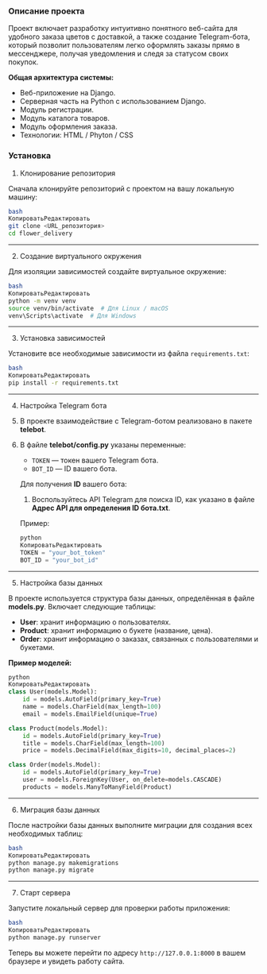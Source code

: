 ### Описание проекта

Проект включает разработку интуитивно понятного веб-сайта для удобного заказа цветов с доставкой, а также создание Telegram-бота, который позволит пользователям легко оформлять заказы прямо в мессенджере, получая уведомления и следя за статусом своих покупок.

**Общая архитектура системы:**

- Веб-приложение на Django.
- Серверная часть на Python с использованием Django.
- Модуль регистрации.
- Модуль каталога товаров.
- Модуль оформления заказа.
- Технологии: HTML / Phyton / CSS

### **Установка**

1. Клонирование репозитория

Сначала клонируйте репозиторий с проектом на вашу локальную машину:

```bash
bash
КопироватьРедактировать
git clone <URL_репозитория>
cd flower_delivery

```

---

2. Создание виртуального окружения

Для изоляции зависимостей создайте виртуальное окружение:

```bash
bash
КопироватьРедактировать
python -m venv venv
source venv/bin/activate  # Для Linux / macOS
venv\Scripts\activate  # Для Windows

```

---

3. Установка зависимостей

Установите все необходимые зависимости из файла `requirements.txt`:

```bash
bash
КопироватьРедактировать
pip install -r requirements.txt

```

---

4. Настройка Telegram бота

1. В проекте взаимодействие с Telegram-ботом реализовано в пакете **telebot**.
2. В файле **telebot/config.py** указаны переменные:
    - `TOKEN` — токен вашего Telegram бота.
    - `BOT_ID` — ID вашего бота.
    
    Для получения **ID** вашего бота:
    
    1. Воспользуйтесь API Telegram для поиска ID, как указано в файле **Адрес API для определения ID бота.txt**.
    
    Пример:
    
    ```python
    python
    КопироватьРедактировать
    TOKEN = "your_bot_token"
    BOT_ID = "your_bot_id"
    
    ```
    

---

5. Настройка базы данных

В проекте используется структура базы данных, определённая в файле **models.py**. Включает следующие таблицы:

- **User**: хранит информацию о пользователях.
- **Product**: хранит информацию о букете (название, цена).
- **Order**: хранит информацию о заказах, связанных с пользователями и букетами.

**Пример моделей:**

```python
python
КопироватьРедактировать
class User(models.Model):
    id = models.AutoField(primary_key=True)
    name = models.CharField(max_length=100)
    email = models.EmailField(unique=True)

class Product(models.Model):
    id = models.AutoField(primary_key=True)
    title = models.CharField(max_length=100)
    price = models.DecimalField(max_digits=10, decimal_places=2)

class Order(models.Model):
    id = models.AutoField(primary_key=True)
    user = models.ForeignKey(User, on_delete=models.CASCADE)
    products = models.ManyToManyField(Product)

```

---

6. Миграция базы данных

После настройки базы данных выполните миграции для создания всех необходимых таблиц:

```bash
bash
КопироватьРедактировать
python manage.py makemigrations
python manage.py migrate

```

---

7. Старт сервера

Запустите локальный сервер для проверки работы приложения:

```bash
bash
КопироватьРедактировать
python manage.py runserver

```

Теперь вы можете перейти по адресу `http://127.0.0.1:8000` в вашем браузере и увидеть работу сайта.
